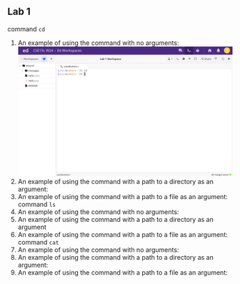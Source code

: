 Lab 1
---	
command `cd`
1. An example of using the command with no arguments:![Image](cd_Example1.png)
2. An example of using the command with a path to a directory as an argument:
3. An example of using the command with a path to a file as an argument:
command `ls`
1. An example of using the command with no arguments:
2. An example of using the command with a path to a directory as an argument
3. An example of using the command with a path to a file as an argument:
command `cat`
1. An example of using the command with no arguments:
2. An example of using the command with a path to a directory as an argument:
3. An example of using the command with a path to a file as an argument:

